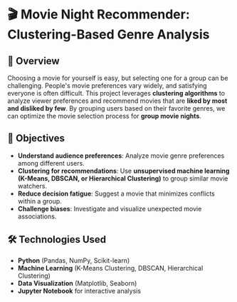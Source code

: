 # 🎬 Movie Night Recommender: Clustering-Based Genre Analysis

## 📌 Overview
Choosing a movie for yourself is easy, but selecting one for a group can be challenging. People's movie preferences vary widely, and satisfying everyone is often difficult. This project leverages **clustering algorithms** to analyze viewer preferences and recommend movies that are **liked by most and disliked by few**. By grouping users based on their favorite genres, we can optimize the movie selection process for **group movie nights**.

## 🎯 Objectives
- **Understand audience preferences**: Analyze movie genre preferences among different users.  
- **Clustering for recommendations**: Use **unsupervised machine learning (K-Means, DBSCAN, or Hierarchical Clustering)** to group similar movie watchers.  
- **Reduce decision fatigue**: Suggest a movie that minimizes conflicts within a group.  
- **Challenge biases**: Investigate and visualize unexpected movie associations.  

## 🛠 Technologies Used
- **Python** (Pandas, NumPy, Scikit-learn)  
- **Machine Learning** (K-Means Clustering, DBSCAN, Hierarchical Clustering)  
- **Data Visualization** (Matplotlib, Seaborn)  
- **Jupyter Notebook** for interactive analysis  
